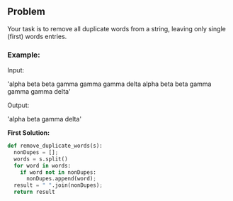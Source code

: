 ## Problem

Your task is to remove all duplicate words from a string, leaving only single (first) words entries.

### Example:

Input:

'alpha beta beta gamma gamma gamma delta alpha beta beta gamma gamma gamma delta'

Output:

'alpha beta gamma delta'


**First Solution:**
```python
def remove_duplicate_words(s):
  nonDupes = [];
  words = s.split()
  for word in words:
    if word not in nonDupes:
      nonDupes.append(word);
  result = " ".join(nonDupes);
  return result
```
